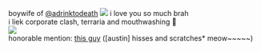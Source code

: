 boywife of [@adrinktodeath](https://github.com/adrinktodeath) ![](https://files.catbox.moe/l8vqcd.gif) i love you so much brah </br>
i liek corporate clash, terraria and mouthwashing 🍏 </br>
![](https://files.catbox.moe/cr9bk7.png) </br>
honorable mention: [this guy](https://github.com/machinegain) ([austin] hisses and scratches* meow~~~~~)
